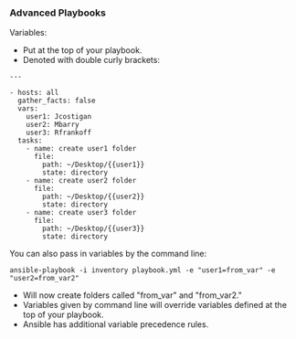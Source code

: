### Advanced Playbooks

Variables:
* Put at the top of your playbook.
* Denoted with double curly brackets:
```
---

- hosts: all
  gather_facts: false
  vars:
    user1: Jcostigan
    user2: Mbarry
    user3: Rfrankoff
  tasks:
    - name: create user1 folder
      file:
        path: ~/Desktop/{{user1}}
        state: directory
    - name: create user2 folder
      file:
        path: ~/Desktop/{{user2}}
        state: directory
    - name: create user3 folder
      file:
        path: ~/Desktop/{{user3}}
        state: directory
```

You can also pass in variables by the command line:
```
ansible-playbook -i inventory playbook.yml -e "user1=from_var" -e "user2=from_var2"
```
* Will now create folders called "from_var" and "from_var2."
* Variables given by command line will override variables defined at the top of your playbook.
* Ansible has additional variable precedence rules.
